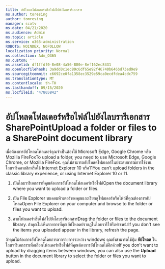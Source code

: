```yaml
---
title: อัปโหลดโฟลเดอร์หรือไฟล์ไปยังไลบรารีเอกสาร
ms.author: toresing
author: tomresing
manager: scotv
ms.date: 04/21/2020
ms.audience: Admin
ms.topic: article
ms.service: o365-administration
ROBOTS: NOINDEX, NOFOLLOW
localization_priority: Normal
ms.collection: Adm_O365
ms.custom: ''
ms.assetid: df1ffdf0-8e08-4a56-880e-8ef162ec8431
ms.openlocfilehash: 3a9dd0c1ec89c6df65e92f46740b646bd73ed9e9
ms.sourcegitcommit: c6692ce0fa1358ec3529e59ca0ecdfdea4cdc759
ms.translationtype: MT
ms.contentlocale: th-TH
ms.lasthandoff: 09/15/2020
ms.locfileid: "47805842"
---
```

# <a name="upload-a-folder-or-files-to-a-sharepoint-document-library"></a><span data-ttu-id="a26b4-102">อัปโหลดโฟลเดอร์หรือไฟล์ไปยังไลบรารีเอกสาร SharePoint</span><span class="sxs-lookup"><span data-stu-id="a26b4-102">Upload a folder or files to a SharePoint document library</span></span>

<span data-ttu-id="a26b4-103">เมื่อต้องการอัปโหลดโฟลเดอร์คุณจำเป็นต้องใช้ Microsoft Edge, Google Chrome หรือ Mozilla FireFox</span><span class="sxs-lookup"><span data-stu-id="a26b4-103">To upload a folder, you need to use Microsoft Edge, Google Chrome, or Mozilla FireFox.</span></span> <span data-ttu-id="a26b4-104">คุณไม่สามารถอัปโหลดโฟลเดอร์ในประสบการณ์การใช้งานไลบรารีคลาสสิกหรือใช้ Internet Explorer 10 หรือ11</span><span class="sxs-lookup"><span data-stu-id="a26b4-104">You can't upload folders in the classic library experience, or using Internet Explorer 10 or 11.</span></span>
  
1. <span data-ttu-id="a26b4-105">เปิดไลบรารีเอกสารที่คุณต้องการอัปโหลดโฟลเดอร์หรือไฟล์</span><span class="sxs-lookup"><span data-stu-id="a26b4-105">Open the document library where you want to upload a folder or files.</span></span>
    
2. <span data-ttu-id="a26b4-106">เปิด File Explorer บนคอมพิวเตอร์ของคุณและเรียกดูโฟลเดอร์หรือไฟล์ที่คุณต้องการอัปโหลด</span><span class="sxs-lookup"><span data-stu-id="a26b4-106">Open File Explorer on your computer and browse to the folder or files you want to upload.</span></span>
    
3. <span data-ttu-id="a26b4-107">ลากโฟลเดอร์หรือไฟล์ไปยังไลบรารีเอกสาร</span><span class="sxs-lookup"><span data-stu-id="a26b4-107">Drag the folder or files to the document library.</span></span> <span data-ttu-id="a26b4-108">ถ้าคุณไม่เห็นรายการที่คุณอัปโหลดปรากฏในไลบรารีให้รีเฟรชหน้า</span><span class="sxs-lookup"><span data-stu-id="a26b4-108">If you don't see the items you uploaded appear in the library, refresh the page.</span></span> 
    
<span data-ttu-id="a26b4-109">ถ้าคุณไม่ต้องการอัปโหลดโดยการลากรายการระหว่าง windows คุณยังสามารถใช้ปุ่ม **อัปโหลด** ในไลบรารีเอกสารเพื่อเลือกโฟลเดอร์หรือไฟล์ที่คุณต้องการอัปโหลดได้อีกด้วย</span><span class="sxs-lookup"><span data-stu-id="a26b4-109">If you don't want to upload by dragging items between windows, you can also use the **Upload** button in the document library to select the folder or files you want to upload.</span></span> 
  

